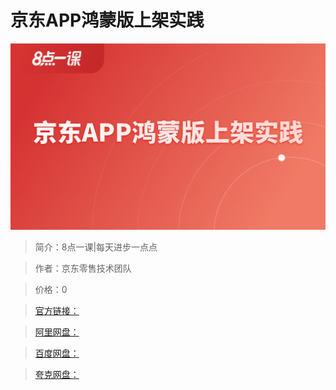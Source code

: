 # 京东APP鸿蒙版上架实践

![img](../../assets/CioPOWGUaMaAU-NuAALmucaUcME123.png)

> 简介：8点一课|每天进步一点点

> 作者：京东零售技术团队

> 价格：0

> [官方链接：]()

> [阿里网盘：]()

> [百度网盘：]()

> [夸克网盘：]()
